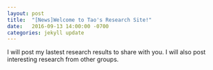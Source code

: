 ```yaml
---
layout: post
title:  "[News]Welcome to Tao's Research Site!"
date:   2016-09-13 14:00:00 -0700
categories: jekyll update
---
```


I will post my lastest research results to share with you.
I will also post interesting research from other groups.

